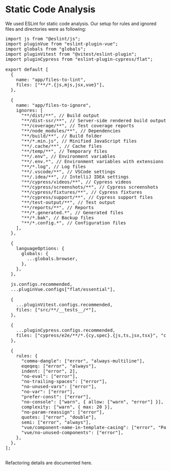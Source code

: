 # Static Code Analysis

We used ESLint for static code analysis. Our setup for rules and ignored files and directories were as following:

<pre>
import js from "@eslint/js";
import pluginVue from "eslint-plugin-vue";
import globals from "globals";
import pluginVitest from "@vitest/eslint-plugin";
import pluginCypress from "eslint-plugin-cypress/flat";

export default [
  {
    name: "app/files-to-lint",
    files: ["**/*.{js,mjs,jsx,vue}"],
  },

  {
    name: "app/files-to-ignore",
    ignores: [
      "**/dist/**", // Build output
      "**/dist-ssr/**", // Server-side rendered build output
      "**/coverage/**", // Test coverage reports
      "**/node_modules/**", // Dependencies
      "**/build/**", // Build folder
      "**/*.min.js", // Minified JavaScript files
      "**/.cache/**", // Cache files
      "**/temp/**", // Temporary files
      "**/.env", // Environment variables
      "**/.env.*", // Environment variables with extensions
      "**/*.log", // Log files
      "**/.vscode/**", // VSCode settings
      "**/.idea/**", // IntelliJ IDEA settings
      "**/cypress/videos/**", // Cypress videos
      "**/cypress/screenshots/**", // Cypress screenshots
      "**/cypress/fixtures/**", // Cypress fixtures
      "**/cypress/support/**", // Cypress support files
      "**/test-output/**", // Test output
      "**/reports/**", // Reports
      "**/*.generated.*", // Generated files
      "**/*.bak", // Backup files
      "**/*.config.*", // Configuration files
    ],
  },

  {
    languageOptions: {
      globals: {
        ...globals.browser,
      },
    },
  },

  js.configs.recommended,
  ...pluginVue.configs["flat/essential"],

  {
    ...pluginVitest.configs.recommended,
    files: ["src/**/__tests__/*"],
  },

  {
    ...pluginCypress.configs.recommended,
    files: ["cypress/e2e/**/*.{cy,spec}.{js,ts,jsx,tsx}", "cypress/support/**/*.{js,ts,jsx,tsx}"],
  },

  {
    rules: {
      "comma-dangle": ["error", "always-multiline"],
      eqeqeq: ["error", "always"],
      indent: ["error", 2],
      "no-eval": ["error"],
      "no-trailing-spaces": ["error"],
      "no-unused-vars": ["error"],
      "no-var": ["error"],
      "prefer-const": ["error"],
      "no-console": ["warn", { allow: ["warn", "error"] }],
      complexity: ["warn", { max: 20 }],
      "no-param-reassign": ["error"],
      quotes: ["error", "double"],
      semi: ["error", "always"],
      "vue/component-name-in-template-casing": ["error", "PascalCase"],
      "vue/no-unused-components": ["error"],
    },
  },
];

</pre>

Refactoring details are documented here.
